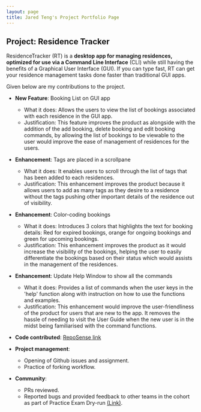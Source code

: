 ```yaml
---
layout: page
title: Jared Teng's Project Portfolio Page
---
```


## Project: Residence Tracker

ResidenceTracker (RT) is a **desktop app for managing residences, optimized for use via a Command Line Interface** (CLI) while still having the benefits of a Graphical User Interface (GUI). If you can type fast, RT can get your residence management tasks done faster than traditional GUI apps.

Given below are my contributions to the project.

* **New Feature**: Booking List on GUI app
  * What it does: Allows the users to view the list of bookings associated with each residence in the GUI app.
  * Justification: This feature improves the product as alongside with the addition of the add booking, delete booking and edit booking commands, by allowing the list of bookings to be viewable to the user would improve the ease of management of residences for the users.


* **Enhancement**: Tags are placed in a scrollpane
  * What it does: It enables users to scroll through the list of tags that has been added to each residences.
  * Justification: This enhancement improves the product because it allows users to add as many tags as they desire to a residence without the tags pushing other important details of the residence out of visibility.


* **Enhancement**: Color-coding bookings
  * What it does: Introduces 3 colors that highlights the text for booking details: Red for expired bookings, orange for ongoing bookings and green for upcoming bookings.
  * Justification: This enhancement improves the product as it would increase the visibility of the bookings, helping the user to easily differentiate the bookings based on their status which would assists in the management of the residences.


* **Enhancement**: Update Help Window to show all the commands
  * What it does: Provides a list of commands when the user keys in the 'help' function along with instruction on how to use the functions and examples.
  * Justification: This enhancement would improve the user-friendliness of the product for users that are new to the app. It removes the hassle of needing to visit the User Guide when the new user is in the midst being familiarised with the command functions.


* **Code contributed**: [RepoSense link](https://nus-cs2103-ay2021s2.github.io/tp-dashboard/?search=jaredtengsw&sort=groupTitle&sortWithin=title&timeframe=commit&mergegroup=&groupSelect=groupByRepos&breakdown=true&checkedFileTypes=docs~functional-code~test-code~other&since=2021-02-19)


* **Project management**:
  * Opening of Github issues and assignment.
  * Practice of forking workflow.


* **Community**:
  * PRs reviewed.
  * Reported bugs and provided feedback to other teams in the cohort as part of Practice Exam Dry-run [(Link)](https://github.com/jaredtengsw/ped/issues).
